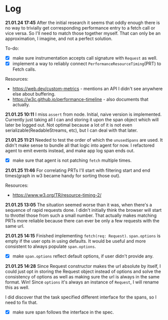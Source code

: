 # Log

**21.01.24 17:45** After the initial research it seems that oddly enough there is no way to trivially get corresponding performance entry to a fetch call or vice versa. So I'll need to match those together myself. That can only be an approximation, I imagine, and not a perfect solution.

To-do:

- [x] make sure instrumentation accepts call signature with `Request` as well.
- [x] implement a way to reliably connect `PerformanceResourceTiming`(PRT) to Fetch calls.

Resources:

- https://web.dev/custom-metrics - mentions an API I didn't see anywhere else about buffering.
- https://w3c.github.io/performance-timeline - also documents that actually.

**21.01.25 10:11** I miss `assert` from node. Initial, naive version is implemented. Currently just taking all I can and storing it upon the span object which will later be logged out. Not optimal because a lot of it is not even serializable(ReadableStreams, etc), but I can deal with that later.

**21.01.25 11:21** Needed to test the order of which the `unusedSpans` are used. It didn't make sense to bundle all that logic into agent for now. I refactored agent to emit events instead, and make app log span ends out.

- [x] make sure that agent is not patching `fetch` multiple times.

**21.01.25 11:46** For correlating PRTs I'll start with filtering start and end times(graph in w3 became handy for sorting those out).

Resources:

- https://www.w3.org/TR/resource-timing-2/

**21.01.25 13:05** The situation seemed worse than it was, when there's a sequence of rapid requests done. I didn't initially think the browser will start to throttel those from such a small number. That actually makes matching PRTs more reliable because there can ever be only a few requests with the same url.

**21.01.25 14:15** Finished implementing `fetch(req: Request)`. `span.options` is empty if the user opts in using defaults. It would be useful and more consistent to always populate `span.options`.

- [x] make `span.options` reflect default options, if user didn't provide any.

**21.01.25 14:28** Since Request constructor makes the url absolute by itself, I could just opt in storing the Request object instead of options and solve the consistency of options as well as making sure the url is always in the same format. Win! Since `options` it's always an instance of `Request`, I will rename this as well.

I did discover that the task specified different interface for the spans, so I need to fix that.

- [x] make sure span follows the interface in the spec.
